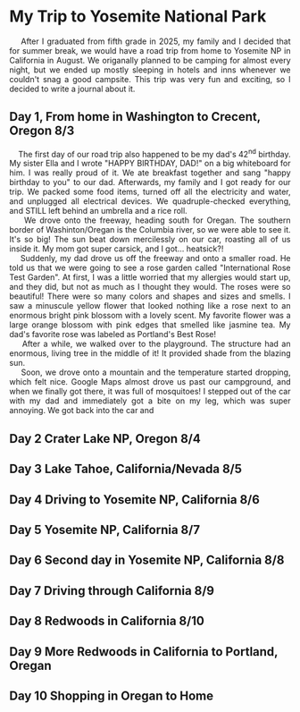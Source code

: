 # My Trip to Yosemite National Park

<div style="text-align: justify;">
&nbsp;&nbsp;&nbsp;&nbsp;After I graduated from fifth grade in 2025, my family and I decided that for summer break, we would have a road trip from home to Yosemite NP in California in August. We origanally planned to be camping for almost every night, but we ended up mostly sleeping in hotels and inns whenever we couldn't snag a good campsite. This trip was very fun and exciting, so I decided to write a journal about it.
</div>

## Day 1, From home in Washington to Crecent, Oregon 8/3

<div style="text-align: justify;">
&nbsp;&nbsp;&nbsp;&nbsp;The first day of our road trip also happened to be my dad's 42<sup>nd</sup> birthday. My sister Ella and I wrote "HAPPY BIRTHDAY, DAD!" on a big whiteboard for him. I was really proud of it. We ate breakfast together and sang "happy birthday to you" to our dad. Afterwards, my family and I got ready for our trip. We packed some food items, turned off all the electricity and water, and unplugged all electrical devices. We quadruple-checked everything, and STILL left behind an umbrella and a rice roll.
<br>
&nbsp;&nbsp;&nbsp;&nbsp;We drove onto the freeway, heading south for Oregan. The southern border of Washinton/Oregan is the Columbia river, so we were able to see it. It's so big! The sun beat down mercilessly on our car, roasting all of us inside it. My mom got super carsick, and I got... heatsick?!
<br>
&nbsp;&nbsp;&nbsp;&nbsp;Suddenly, my dad drove us off the freeway and onto a smaller road. He told us that we were going to see a rose garden called "International Rose Test Garden". At first, I was a little worried that my allergies would start up, and they did, but not as much as I thought they would. The roses were so beautiful! There were so many colors and shapes and sizes and smells. I saw a minuscule yellow flower that looked nothing like a rose next to an enormous bright pink blossom with a lovely scent. My favorite flower was a large orange blossom with pink edges that smelled like jasmine tea. My dad's favorite rose was labeled as Portland's Best Rose!
<br>
&nbsp;&nbsp;&nbsp;&nbsp;After a while, we walked over to the playground. The structure had an enormous, living tree in the middle of it! It provided shade from the blazing sun.
<br>
&nbsp;&nbsp;&nbsp;&nbsp;Soon, we drove onto a mountain and the temperature started dropping, which felt nice. Google Maps almost drove us past our campground, and when we finally got there, it was full of mosquitoes! I stepped out of the car with my dad and immediately got a bite on my leg, which was super annoying. We got back into the car and 
</div>

## Day 2 Crater Lake NP, Oregon 8/4

<div style="text-align: justify;">
</div>

## Day 3 Lake Tahoe, California/Nevada 8/5

<div style="text-align: justify;">
</div>

## Day 4 Driving to Yosemite NP, California 8/6

<div style="text-align: justify;">
</div>

## Day 5 Yosemite NP, California 8/7

<div style="text-align: justify;">
</div>

## Day 6 Second day in Yosemite NP, California 8/8

<div style="text-align: justify;">
</div>

## Day 7 Driving through California 8/9

<div style="text-align: justify;">
</div>

## Day 8 Redwoods in California 8/10

<div style="text-align: justify;">
</div>

## Day 9 More Redwoods in California to Portland, Oregan

<div style="text-align: justify;">
</div>

## Day 10 Shopping in Oregan to Home

<div style="text-align: justify;">
</div>

<div style="text-align: justify;">
</div> <!--Justify Paragraph-->

&nbsp;&nbsp;&nbsp;&nbsp; <!--Indent-->